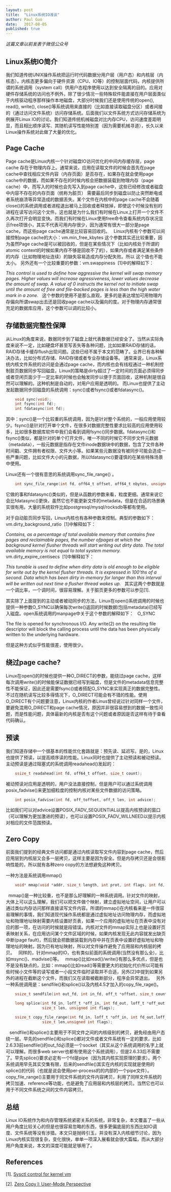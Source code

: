 ```yaml
---
layout: post
title:  "Linux系统IO浅谈"
author: Paul Guo
date:   2017-08-05
published: true
---
```


*这篇文章以前发表于微信公众号*

## Linux系统IO简介

我们知道传统UNIX操作系统把运行时代码数据分用户层（用户态）和内核层（内核态）。内核态更多偏向于硬件资源（CPU、IO等）的控制层面代码，内核提供所谓的系统调用（system call）供用户态程序使用以达到安全隔离的目的。应用对硬件存储系统的访问也不例外，除了很少情况一些特殊软件能直接在用户层面类似于内核驱动程序那样操作本地磁盘，大部分时候我们还是使用传统的open(), read(), write(), close()等系统调用来直接的（比如直接读取磁盘分区）或者间接的（通过访问文件系统）访问存储系统。后面我们以文件系统方式访问存储系统为例展开Linux IO的讨论。我们知道传统机械磁盘对比内存CPU，访问速度差距明显，而且相比顺序读写、其随机读写性能特别差（因为需要机械寻道），长久以来Linux操作系统对此做了大量的优化。
 
## Page Cache

Page cache是Linux内核一个针对磁盘IO访问优化的中间内存缓存层，page cache 存在于物理内存上。通常来说，应用在读取文件的时候会首先在page cache中查找相应文件内容（内存页面）是否存在，如果存在就会使用page cache中的数据，而如果不存在的时候内核会把数据装载到物理内存（page cache）中，而写入的时候也会先写入到page cache中，这些已经修改或者磁盘中内容不存在的内存页面（统称为脏页） 需要最后同步到磁盘以防止突然断电或者系统崩溃等异常造成的数据丢失。某个文件在内核中的page cache不会随着close()的系统调用或者进程退出被马上回收或者释放掉，即使这个时候没有别的进程在读写访问这个文件。这也就是为什么我们有时候在Linux上打开一个文件不久再次打开会明显变快。而我们有时候在Linux使用free命令查看系统内存状况显示free项很小，其实不代表可用内存很少，因为通常有很大一部分是page cache，而这些page cache通常是比较容易回收的。
 
Linux内核有个参数可以间接控制page cache的大小：vm.min_free_kbytes
这个参数其实还比较重要，因为虽然Page cache是可以被回收的，但是在某些情况下（比如内核处于所谓的atomic context的时候如果内存不够是回收不了的），如果内存或者满足某些条件的内存（比如物理地址连续）的缺失容易造成内存分配失败。所以 这个值也不能太小。
另外还有一个比较重要的参数：vm.swappiness 
[1]中的解释如下：

*This control is used to define how aggressive the kernel will swap memory pages. Higher values will increase agressiveness, lower values decrease the amount of swap. A value of 0 instructs the kernel not to initiate swap until the amount of free and file-backed pages is less than the high water mark in a zone.*
 
这个参数的使用不是那么直观，更多的是表达增加可用物理内存偏向所谓swap出去还是回收page cache以及偏向的度。对于物理内存通常很充足的数据库应用，这个参数可以调的比较小。

## 存储数据完整性保障

从Linux的角度来说，数据同步到了磁盘上就代表数据已经安全了。当然从实际角度来说不一定，比如硬盘坏甚至写丢失等各种问题，比如如果RAID存储的话，RAID存储卡缓存flush出现问题。这些已经不属于本文的范畴了。业界已有各种解决办法，比如分布式存储、RAID存储或者专业存储设备等。
通常来说，Linux系统内核文件系统的访问是会通过page cache，而内核也会有线程通过一种机制控制脏页数据同步写回磁盘，Linux的策略是dirty超过了一定时间的页面必须得同步或者空闲页面少于一定比率的时候也会触发同步以便于页面回收，这种机制是很自然可以理解的。这种机制是自动的，对用户应用是透明的。
而Linux也提供了主动发起数据同步回磁盘的系统调用：sync()或者fsync()或者fdatasync()。 
```C
	void sync(void);
	int fsync(int fd);
	int fdatasync(int fd);  
```
其中：sync()是一个比较重的系统调用，因为是针对整个系统的，一般应用使用较少。fsync()是针对打开单个文件，在很多对数据完整性要求比较高的应用使用较多，比如很多数据库软件中我们会看到调用fsync()同步数据。fdatasync()和fsync()类似，都是针对的单个打开文件，唯一不同的时候它不同步文件元数据（metadata），一般元数据是指存在文件inode数据块中的数据，包含了文件各种时间戳、文件拥有者权限、文件大小等。如果某些元数据没有被同步可能会造成一些严重问题，比如文件大小的元数据，所以fdatasync()要谨慎的在某些特殊场景中使用。

Linux还有一个很有意思的系统调用sync_file_range() 。
```C
	int sync_file_range(int fd, off64_t offset, off64_t nbytes, unsigned int flags);
```
它做的事和fdatasync()类似的，但是从函数的参数来看，粒度更细。通常来说它会比fdatasync()更快，虽然它也不能更新文件的metadata，但是在合适的场景确实很有用。大量的系统软件比如postgresql/mysql/rocksdb等都有使用。

对于自动脏页同步写回，Linux内核也有各种参数来控制。典型的参数如下：
 
vm.dirty_background_ratio
 [1]中解释如下：

*Contains, as a percentage of total available memory that contains free pages and reclaimable pages, the number ofpages at which the background kernel flusher threads will start writing out dirty data.
The total available memory is not equal to total system memory.*
 
vm.dirty_expire_centisecs
 [1]中解释如下：

*This tunable is used to define when dirty data is old enough to be eligible for write out by the kernel flusher threads. It is expressed in 100'ths of a second. Data which has been dirty in-memory for longer than this interval will be written out next time a flusher thread wakes up.*
 
其实这两个参数就是一个调比率，一个调时间，很容易理解。关于脏页更多的参数可以参见[1].

其实除了上面提到的主动或者被动同步的方法，Linux在open()系统调用的时候也提供一种参数O_SYNC以确保每次write()返回的时候数据(包括metadata)已经写入磁盘。open系统调用的manpage中关于这个参数的解释如下：
 
O_SYNC

The file is opened for synchronous I/O. Any write(2) on the resulting file descriptor will block the calling process until the data has been physically written to the underlying hardware.

但是这种方式似乎性能很差，使用很少。

## 绕过page cache?
Linux在open()的时候也提供一种O_DIRECT的参数，能绕过page cache，这样每次调用write()的时候能保证数据已经写到磁盘，但是文件的metadata信息完整性不能保证，因此还是需要fsync()或者搭配O_SYNC来实现真正的数据完整性。不过在随机读写比较多得情况下，O_DIRECT可能会有不错的性能。使用O_DIRECT有个问题要注意，Linux内核的作者Linus曾经说过针对同样一个文件，要避免混用O_DIRECT和page cache情况，原因并非很容易想到的数据一致性问题，而是性能问题，具体最新的内核是否有这个问题或者原因是否这样有待于查看代码确认。

## 预读
我们知道存储中一个很基本的性能优化套路就是：预先读、延迟写。是的，Linux也提供了预读，以提高顺序读的性能。Linux同时也提供了主动预读和被动预读。主动预读是通过阻塞式的系统调用readahead()发起的：
```C
	ssize_t readahead(int fd, off64_t offset, size_t count);
```
被动预读对应用是透明的，用户没法直接控制，但是用户可以通过系统调用posix_fadvise()来更加细粒度的控制内核对某些文件数据的访问策略。
```C
	int posix_fadvise(int fd, off_toffset, off_t len, int advice);
```
比如我们可以对advice设置POSIX_FADV_SEQUENTIAL以提高内核预读的窗口（可以理解为更加激进的预读），也可以设置POSIX_FADV_WILLNEED以提示内核对相应的文件范围预读。
 
## Zero Copy
前面我们提到的经典文件访问都是通过内核读取写文件内容到page cache，然后应用层到内核层又会多一层拷贝，这样主要是因为安全。但是内存拷贝还是会很影响性能的，所以就有各种zero copy的方法想避免这种拷贝。

一种方法是系统调用mmap()
```C
	void* mmap(void *addr, size_t length, int prot, int flags, int fd, off_t offset);
```
 
mmap()是一种比较重，也不是那么好理解的一种系统调用。针对文件的映射，大体上可以这么理解，我们可以把文件做个映射，建立虚拟地址空间，让用户可以通过类似内存访问那样直接读写文件内容。所谓的mmap()在内核看来是一件很容易理解的事情，我们知道现代操作系统都是通过虚拟地址访问物理内存，而虚拟地址和物理地址映射需要内核设置好页表，如果一个应用的虚拟地址在页表中没有对应的那一项，在访问的时候就是段错误。内核对文件的mmap实际上也是设置好页表映射关系，在应用访问某个文件区域的时候，如果内核发现无此内容就发出缺页中断(page fault)，然后就会把数据装载到内存中并在页表中设置好虚拟地址和物理地址的映射。因为已有地址映射，所以对文件操作避免了应用层和内核层的拷贝。
 
同样的，针对mmap的IO，也有类似前面的系统调用(当然没有那么全)，比如msync()、madvise()等。
 
mmap()比如read()/write()有那么多优点，但是也不是没有缺点的，比如：mmap()比如read()等需要更大的初始化代价所以可能有些时候小文件等的读写或者一小段文件临时读取并不合适，另外[2]中提到如果另外的进程在截断这个文件，而我们又在读取被截断部分，程序会异常退出。
 
另外一种系统调用是：sendfile()和splice()以及内核4.5才加入的copy_file_rage()。
```C
	ssize_t sendfile(int out_fd, int in_fd, off_t *offset, size_t count);

	long splice(int fd_in, loff_t *off_in, int fd_out, loff_t *off_out,
				size_t len, unsigned int flags);

	ssize_t copy_file_range(int fd_in, loff_t *off_in, int fd_out,loff_t *off_out,
				size_t len,unsigned int flags);
```
  
sendfile()和splice()主要用于不同文件之间的内核级别的拷贝，避免经由用户态绕一层。早先的sendfile()和splice()都对文件或者文件系统有一定的要求，比如2.6.33前sendfile()的out_fd必须是一个socket（其实从这个系统调用的名字上就可以理解。而很多web server也都有使用这个系统调用），但是2.6.33后不需要了。早先splice()要求必定有一个fd是pipe（因为其内核实现原理的要求）。两个系统调用早先其实交集有限，后来的sendfile()其实在内核的实现就是使用的splice()的代码（也就是说会使用per-process的的内部的一个pipe文件）。
 
copy_file_range()主要用于同文件系统的文件内容拷贝，利用了同样文件系统的拷贝加速、reference等功能，也是避免了应用层和内核层的拷贝。当然它也可以用于不同文件系统之间的文件内容拷贝。
 
## 总结
Linux IO系统作为和内存管理系统紧密关系的系统，非常复杂，本文覆盖了一些从用户角度比较关心的但是也很容易忽略的东西，很多更偏底层的东西比如IO调度、文件系统等没有涉猎。本文只是抛砖引玉，并没有深入内核细节讨论，因为Linux内核实现很复杂，变化很快，单单一项深入展看就会很大篇幅，而从大部分用户角度来说，本文的深度可能就足够用了。

## References
[1]. [Sysctl control for kernel vm](https://www.kernel.org/doc/Documentation/sysctl/vm.txt)

[2]. [Zero Copy I: User-Mode Perspective](http://www.linuxjournal.com/article/6345)

